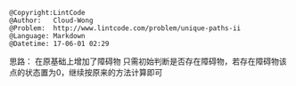 ```
@Copyright:LintCode
@Author:   Cloud-Wong
@Problem:  http://www.lintcode.com/problem/unique-paths-ii
@Language: Markdown
@Datetime: 17-06-01 02:29
```

思路：
在原基础上增加了障碍物
只需初始判断是否存在障碍物，若存在障碍物该点的状态置为0，继续按原来的方法计算即可